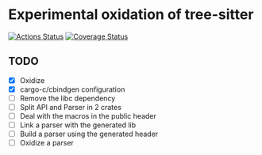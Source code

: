 # Experimental oxidation of tree-sitter

[![Actions Status](https://github.com/lu-zero/tree-sitter-core/workflows/tree-sitter-core/badge.svg)](https://github.com/lu-zero/tree-sitter-core/actions)
[![Coverage Status](https://coveralls.io/repos/github/lu-zero/tree-sitter-core/badge.svg?branch=master)](https://coveralls.io/github/lu-zero/tree-sitter-core?branch=master)

## TODO
- [x] Oxidize
- [x] cargo-c/cbindgen configuration
- [ ] Remove the libc dependency
- [ ] Split API and Parser in 2 crates
- [ ] Deal with the macros in the public header
- [ ] Link a parser with the generated lib
- [ ] Build a parser using the generated header
- [ ] Oxidize a parser
